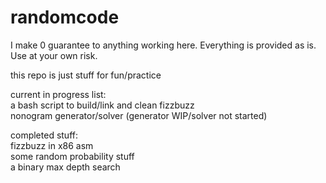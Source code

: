 # randomcode

I make 0 guarantee to anything working here. Everything is provided as is. Use at your own risk.

this repo is just stuff for fun/practice  

current in progress list:  
a bash script to build/link and clean fizzbuzz  
nonogram generator/solver (generator WIP/solver not started)  


completed stuff:  
fizzbuzz in x86 asm  
some random probability stuff   
a binary max depth search  